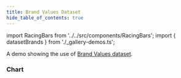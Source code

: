 ```yaml
---
title: Brand Values Dataset
hide_table_of_contents: true
---
```


import RacingBars from '../../src/components/RacingBars';
import { datasetBrands } from './\_gallery-demos.ts';

A demo showing the use of [Brand Values dataset](../sample-datasets#brand-values).

<!--truncate-->

### Chart

<div className="gallery">
  <RacingBars
    {...datasetBrands}
/>

</div>
